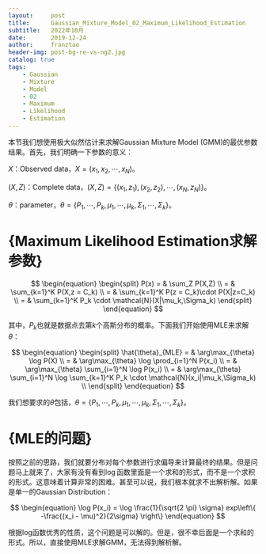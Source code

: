 ```yaml
---
layout:     post
title:      Gaussian_Mixture_Model_02_Maximum_Likelihood_Estimation
subtitle:   2022年10月
date:       2019-12-24
author:     franztao
header-img: post-bg-re-vs-ng2.jpg
catalog: true
tags:
    - Gaussian
    - Mixture
    - Model
    - 02
    - Maximum
    - Likelihood
    - Estimation
---
```


    

本节我们想使用极大似然估计来求解Gaussian Mixture Model (GMM)的最优参数结果。首先，我们明确一下参数的意义：

$X$：Observed data，$X = (x_1, x_2, \cdots, x_N)$。

$(X,Z)$：Complete data，$(X,Z) = \{ (x_1,z_1),(x_2,z_2),\cdots,(x_N,z_N) \}$。

$\theta$：parameter，$\theta=\{ P_1, \cdots, P_k, \mu_1, \cdots, \mu_k,\Sigma_1,\cdots,\Sigma_k \}$。

#  {Maximum Likelihood Estimation求解参数}

$$
\begin{equation}
    \begin{split}
        P(x) 
        = & \sum_Z P(X,Z) \\
        = & \sum_{k=1}^K P(X,z = C_k) \\
        = & \sum_{k=1}^K P(z = C_k)\cdot P(X|z=C_k) \\
        = & \sum_{k=1}^K P_k \cdot \mathcal{N}(X|\mu_k,\Sigma_k)
    \end{split}
\end{equation}
$$

其中，$P_k$也就是数据点去第$k$个高斯分布的概率。下面我们开始使用MLE来求解$\theta$：

$$
\begin{equation}
    \begin{split}
        \hat{\theta}_{MLE} 
        = & \arg\max_{\theta} \log P(X) \\
        = & \arg\max_{\theta} \log \prod_{i=1}^N P(x_i) \\
        = & \arg\max_{\theta}  \sum_{i=1}^N  \log P(x_i) \\
        = & \arg\max_{\theta}  \sum_{i=1}^N  \log \sum_{k=1}^K P_k \cdot \mathcal{N}(x_i|\mu_k,\Sigma_k) \\
    \end{split}
\end{equation}
$$

我们想要求的$\theta$包括，$\theta=\{ P_1, \cdots, P_k, \mu_1, \cdots, \mu_k,\Sigma_1,\cdots,\Sigma_k \}$。

#  {MLE的问题}
按照之前的思路，我们就要分布对每个参数进行求偏导来计算最终的结果。但是问题马上就来了，大家有没有看到$\log$函数里面是一个求和的形式，而不是一个求积的形式。这意味着计算非常的困难。甚至可以说，我们根本就求不出解析解。如果是单一的Gaussian Distribution：

$$
\begin{equation}
    \log P(x_i) = \log \frac{1}{\sqrt{2 \pi} \sigma} exp\left\{ -\frac{(x_i - \mu)^2}{2\sigma} \right\}
\end{equation}
$$

根据log函数优秀的性质，这个问题是可以解的。但是，很不幸后面是一个求和的形式。所以，直接使用MLE求解GMM，无法得到解析解。

